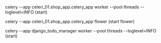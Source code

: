 celery --app celeri_01.shop_app.celery_app worker --pool threads --loglevel=INFO  (start)

celery --app celeri_01.shop_app.celery_app flower   (start flower)


celery --app django_todo_manager worker --pool threads --loglevel=INFO  (start)
